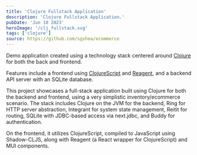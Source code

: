 ```yaml
---
title: 'Clojure Fullstack Application'
description: 'Clojure Fullstack Application.'
pubDate: 'Jun 10 2023'
heroImage: '/clj_fullstack.svg'
tags: ['clojure']
source: https://github.com/sgshea/ecommerce
---
```


Demo application created using a technology stack centered around [Clojure](https://clojure.org/) for both the back and frontend.

Features include a frontend using [ClojureScript](https://clojurescript.org/) and [Reagent](https://reagent-project.github.io/), and a backend API server with an SQLite database.

This project showcases a full-stack application built using Clojure for both the backend and frontend, using a very simplistic inventory/ecommerce scenario. The stack includes Clojure on the JVM for the backend, Ring for HTTP server abstraction, Integrant for system state management, Reitit for routing, SQLite with JDBC-based access via next.jdbc, and Buddy for authentication. 

On the frontend, it utilizes ClojureScript, compiled to JavaScript using Shadow-CLJS, along with Reagent (a React wrapper for ClojureScript) and MUI components.